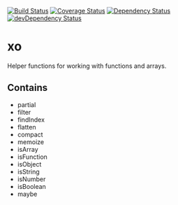 [![Build Status](https://travis-ci.org/bjdixon/xo.svg?branch=master)](https://travis-ci.org/bjdixon/xo)
[![Coverage Status](https://coveralls.io/repos/bjdixon/xo/badge.png)](https://coveralls.io/r/bjdixon/xo)
[![Dependency Status](https://david-dm.org/bjdixon/xo.svg)](https://david-dm.org/bjdixon/xo)
[![devDependency Status](https://david-dm.org/bjdixon/xo/dev-status.svg)](https://david-dm.org/bjdixon/xo#info=devDependencies)

xo
==

Helper functions for working with functions and arrays.

Contains
--------

* partial
* filter
* findIndex
* flatten
* compact
* memoize
* isArray
* isFunction
* isObject
* isString
* isNumber
* isBoolean
* maybe
